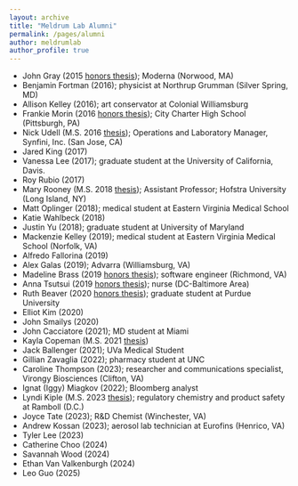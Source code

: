 ```yaml
---
layout: archive
title: "Meldrum Lab Alumni"
permalink: /pages/alumni
author: meldrumlab
author_profile: true
---
```


- John Gray (2015 [honors thesis](https://scholarworks.wm.edu/honorstheses/132)); Moderna (Norwood, MA)
- Benjamin Fortman (2016); physicist at Northrup Grumman (Silver Spring, MD)
- Allison Kelley (2016); art conservator at Colonial Williamsburg
- Frankie Morin (2016 [honors thesis](http://scholarworks.wm.edu/honorstheses/924)); City Charter High School (Pittsburgh, PA)
- Nick Udell (M.S. 2016 [thesis](http://scholarworks.wm.edu/etd/1499449865)); Operations and Laboratory Manager, Synfini, Inc. (San Jose, CA)
- Jared King (2017)
- Vanessa Lee (2017); graduate student at the University of California, Davis.
- Roy Rubio (2017)
- Mary Rooney (M.S. 2018 [thesis](http://scholarworks.wm.edu/etd/1530192815)); Assistant Professor; Hofstra University (Long Island, NY)
- Matt Oplinger (2018); medical student at Eastern Virginia Medical School
- Katie Wahlbeck (2018)
- Justin Yu (2018); graduate student at University of Maryland
- Mackenzie Kelley (2019); medical student at Eastern Virginia Medical School (Norfolk, VA)
- Alfredo Fallorina (2019)
- Alex Galas (2019); Advarra (Williamsburg, VA)
- Madeline Brass (2019 [honors thesis](http://scholarworks.wm.edu/honorstheses/1426)); software engineer (Richmond, VA)
- Anna Tsutsui (2019 [honors thesis](http://scholarworks.wm.edu/honorstheses/1324)); nurse (DC-Baltimore Area)
- Ruth Beaver (2020 [honors thesis](http://scholarworks.wm.edu/honorstheses/1449)); graduate student at Purdue University
- Elliot Kim (2020)
- John Smailys (2020)
- John Cacciatore (2021); MD student at Miami
- Kayla Copeman (M.S. 2021 [thesis](http://scholarworks.wm.edu/etd/1627047854))
- Jack Ballenger (2021); UVa Medical Student
- Gillian Zavaglia (2022); pharmacy student at UNC
- Caroline Thompson (2023); researcher and communications specialist, Virongy Biosciences (Clifton, VA)
- Ignat (Iggy) Miagkov (2022); Bloomberg analyst
- Lyndi Kiple (M.S. 2023 [thesis](https://dx.doi.org/10.21220/s2-7g4z-np45)); regulatory chemistry and product safety at Ramboll (D.C.)
- Joyce Tate (2023); R&D Chemist (Winchester, VA)
- Andrew Kossan (2023); aerosol lab technician at Eurofins (Henrico, VA)
- Tyler Lee (2023)
- Catherine Choo (2024)
- Savannah Wood (2024)
- Ethan Van Valkenburgh (2024)
- Leo Guo (2025)

